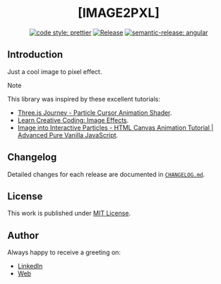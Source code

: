 <div align=center>

# [IMAGE2PXL]

[![code style: prettier](https://img.shields.io/badge/code_style-prettier-ff69b4.svg)](https://github.com/prettier/prettier)
[![Release](https://github.com/d3p1/img2pxl/actions/workflows/release.yml/badge.svg)](https://github.com/d3p1/img2pxl/actions/workflows/release.yml)
[![semantic-release: angular](https://img.shields.io/badge/semantic--release-angular-e10079?logo=semantic-release)](https://github.com/semantic-release/semantic-release)

</div>

## Introduction

Just a cool image to pixel effect.

> [!NOTE]
> This library was inspired by these excellent tutorials:
> - [Three.js Journey - Particle Cursor Animation Shader](https://threejs-journey.com/lessons/particles-cursor-animation-shader).
> - [Learn Creative Coding: Image Effects](https://www.youtube.com/watch?v=UeZ1pTg_nMo).
> - [Image into Interactive Particles - HTML Canvas Animation Tutorial | Advanced Pure Vanilla JavaScript](https://www.youtube.com/watch?v=afdHgwn1XCY). 

## Changelog

Detailed changes for each release are documented in [`CHANGELOG.md`](./CHANGELOG.md).

## License

This work is published under [MIT License](./LICENSE).

## Author

Always happy to receive a greeting on:

- [LinkedIn](https://www.linkedin.com/in/cristian-marcelo-de-picciotto/)
- [Web](https://d3p1.dev/)